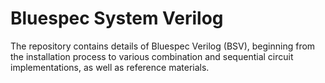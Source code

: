 # Bluespec System Verilog
The repository contains details of Bluespec Verilog (BSV), beginning from the installation process to various combination and sequential circuit implementations, as well as reference materials.







